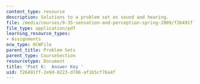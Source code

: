 ```yaml
---
content_type: resource
description: Solutions to a problem set on sound and hearing.
file: /media/courses/9-35-sensation-and-perception-spring-2009/f26491ff2e9d8223d786af1b5cf76a4f_MIT9_35s09_sol_pset06_full.pdf
file_type: application/pdf
learning_resource_types:
- Assignments
ocw_type: OCWFile
parent_title: Problem Sets
parent_type: CourseSection
resourcetype: Document
title: 'Pset 6:  Answer Key '
uid: f26491ff-2e9d-8223-d786-af1b5cf76a4f
---
```

